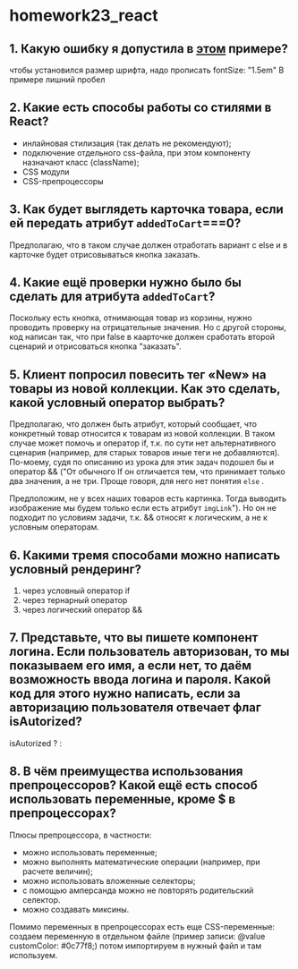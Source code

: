 # homework23_react
## 1. Какую ошибку я допустила в [этом](https://www.notion.so/23-CSS-React-d4b0b61bb697459aacb1681ba2764440) примере?
чтобы установился размер шрифта, надо прописать fontSize: "1.5em"
В примере лишний пробел

## 2. Какие есть способы работы со стилями в React?

- инлайновая стилизация (так делать не рекомендуют);
- подключение отдельного css-файла, при этом компоненту назначают класс (className);
- CSS модули
- СSS-препроцессоры

## 3. Как будет выглядеть карточка товара, если ей передать атрибут `addedToCart`===0?

Предполагаю, что в таком случае должен отработать вариант с else и в карточке будет отрисовываться кнопка заказать.


## 4. Какие ещё проверки нужно было бы сделать для атрибута `addedToCart`?

Поскольку есть кнопка, отнимающая товар из корзины, нужно проводить проверку на отрицательные значения. Но с другой стороны, код написан так, что при false в каарточке должен сработать второй сценарий и отрисоваться кнопка "заказать".

## 5. Клиент попросил повесить тег «New» на товары из новой коллекции. Как это сделать, какой условный оператор выбрать?


Предполагаю, что должен быть атрибут, который сообщает, что конкретный товар относится к товарам из новой коллекции. В таком случае может помочь и оператор if, т.к. по сути нет альтернативного сценария (например, для старых товаров иные теги не добавляются).
По-моему, судя по описанию из урока для этик задач подошел бы и оператор && ("От обычного If он отличается тем, что принимает только два значения, а не три. Проще говоря, для него нет понятия `else` .

Предположим, не у всех наших товаров есть картинка. Тогда выводить изображение мы будем только если есть атрибут `imgLink`"). Но он не подходит по условиям задачи, т.к. && относят к логическим, а не к условным операторам.

## 6. Какими тремя способами можно написать условный рендеринг? 

1) через условный оператор if
2) через тернарный оператор
3) через логический оператор &&

## 7. Представьте, что вы пишете компонент логина. Если пользователь авторизован, то мы показываем его имя, а если нет, то даём возможность ввода логина и пароля. Какой код для этого нужно написать, если за авторизацию пользователя отвечает флаг isAutorized?

isAutorized ? <SnowName /> : <ShowLoginAndPasswordForm />


## 8. В чём преимущества использования препроцессоров? Какой ещё есть способ использовать переменные, кроме $ в препроцессорах?

Плюсы препроцессора, в частности:
- можно использовать переменные;
- можно выполнять математические операции (например, при расчете величин);
- можно использовать вложенные селекторы;
- с помощью амперсанда можно не повторять родительский селектор.
- можно создавать миксины.

Помимо переменных в препроцессорах есть еще CSS-переменные: создаем переменную в отдельном файле (пример записи: @value customColor: #0c77f8;) потом импортируем в нужный файл и там используем.



